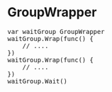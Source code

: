 # GroupWrapper
<pre>
var waitGroup GroupWrapper
waitGroup.Wrap(func() {
    // ....
})
waitGroup.Wrap(func() {
    // ....
})
waitGroup.Wait()
</pre>